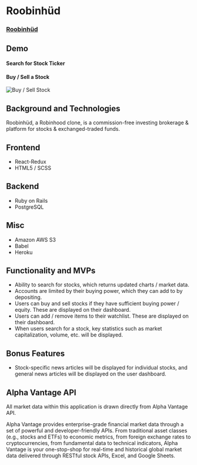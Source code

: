 # Roobinhüd

### [Roobinhüd](https://aa-linealert.herokuapp.com/)

## Demo

#### Search for Stock Ticker

<!-- ![Search for Stock Ticker](https://robinhood-clone-assets.s3.amazonaws.com/search-stock.gif) -->

#### Buy / Sell a Stock

![Buy / Sell Stock](https://robinhood-clone-assets.s3.amazonaws.com/buy-stock.gif)

## Background and Technologies

Roobinhüd, a Robinhood clone, is a commission-free investing brokerage & platform for stocks & exchanged-traded funds.

## Frontend
- React-Redux
- HTML5 / SCSS

## Backend
- Ruby on Rails
- PostgreSQL

## Misc
- Amazon AWS S3
- Babel
- Heroku

## Functionality and MVPs

- Ability to search for stocks, which returns updated charts / market data.
- Accounts are limited by their buying power, which they can add to by depositing.
- Users can buy and sell stocks if they have sufficient buying power / equity. These are displayed on their dashboard.
- Users can add / remove items to their watchlist. These are displayed on their dashboard.
- When users search for a stock, key statistics such as market capitalization, volume, etc. will be displayed.

## Bonus Features

- Stock-specific news articles will be displayed for individual stocks, and general news articles will be displayed on the user dashboard.

## Alpha Vantage API

All market data within this application is drawn directly from Alpha Vantage API.

Alpha Vantage provides enterprise-grade financial market data through a set of powerful and developer-friendly APIs. From traditional asset classes (e.g., stocks and ETFs) to economic metrics, from foreign exchange rates to cryptocurrencies, from fundamental data to technical indicators, Alpha Vantage is your one-stop-shop for real-time and historical global market data delivered through RESTful stock APIs, Excel, and Google Sheets.